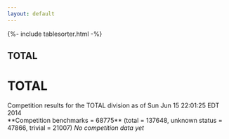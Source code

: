 ```yaml
---
layout: default
---
```

{%- include tablesorter.html -%}

## TOTAL



<meta http-equiv="pragma" content="no-cache" />
<META HTTP-EQUIV="CACHE-CONTROL" CONTENT="NO-CACHE">
<META HTTP-EQUIV="EXPIRES" CONTENT="Mon, 22 Jul 2002 11:12:01 GMT">
<META HTTP-EQUIV="Refresh" CONTENT="1; URL=http://smtcomp.sourceforge.net/2014/results-UF.shtml?v=1402884085241">
<title>TOTAL</title>
</head>
<body>

<h1>TOTAL</h1>
Competition results for the TOTAL division as of Sun Jun 15 22:01:25 EDT 2014
<br/>**Competition benchmarks = 68775** (total = 137648, unknown status = 47866, trivial = 21007)
<I>No competition data yet</I>

